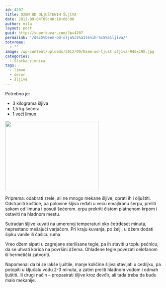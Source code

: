 ```yaml
---
id: 4207
title: DžEM OD OLjUŠTENIH ŠLjIVA
date: 2012-09-04T09:40:18+00:00
author: mila
layout: post
guid: http://superkuvar.com/?p=4207
permalink: '/d%c5%beem-od-olju%c5%a1tenih-%c5%a1ljiva/'
totvreme:
  - ""
image: /wp-content/uploads/2012/09/Dzem-od-ljust.sljiva-940x198.jpg
categories:
  - Slatka zimnica
tags:
  - limun
  - šećer
  - šljive
---
```

Potrebno je:

  * 3 kilograma šljiva
  * 1,5 kg šećera
  * 1 veći limun

<img class="alignnone size-medium wp-image-4208" title="Dzem od ljust.sljiva" src="//superkuvar.com/wp-content/uploads/2012/09/Dzem-od-ljust.sljiva-300x225.jpg" alt="" width="300" height="225" /> 

Priprema: odabrati zrele, ali ne mnogo mekane šljive, oprati ih i oljuštiti. Odstraniti koštice, pa polovine šljiva ređati u veću emajliranu šerpu, preliti sokom od limuna i posuti šećerom.  erpu prekriti čistom platnenom krpom i ostaviti na hladnom mestu.

Sutradan šljive kuvati na umerenoj temperaturi oko četrdeset minuta, neprestano mešajući varjačom. Pri kraju kuvanja, po želji, u džem dodati šipku vanile ili čašicu ruma.

Vreo džem sipati u zagrejane sterilisane tegle, pa ih staviti u toplu pećnicu, da se uhvati korica na površini džema. Ohlađene tegle povezati celofanom ili hermetički zatvoriti.

Napomena: da bi se lakše ljuštile, manje količine šljiva stavljati u cediljku, pa potopiti u ključalu vodu 2-3 minuta, a zatim preliti hladnom vodom i odmah ljuštiti. Ili drugi način &#8211; propasirati šljive kroz đevđir, ali tada treba da budu malo mekanije.